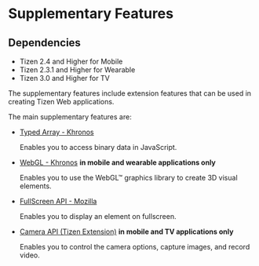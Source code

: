# Supplementary Features

## Dependencies

- Tizen 2.4 and Higher for Mobile
- Tizen 2.3.1 and Higher for Wearable
- Tizen 3.0 and Higher for TV

The supplementary features include extension features that can be used in creating Tizen Web applications.

The main supplementary features are:

- [Typed Array - Khronos](./w3c/supplement/typedarray-w.md) 

  Enables you to access binary data in JavaScript.

- [WebGL - Khronos](./w3c/supplement/webgl-w.md) **in mobile and wearable applications only**	

  Enables you to use the WebGL&trade; graphics library to create 3D visual elements.

- [FullScreen API - Mozilla](./w3c/supplement/fullscreen-w.md) 	

  Enables you to display an element on fullscreen.

- [Camera API (Tizen Extension)](./w3c/supplement/camera-w.md) **in mobile and TV applications only**

  Enables you to control the camera options, capture images, and record video.